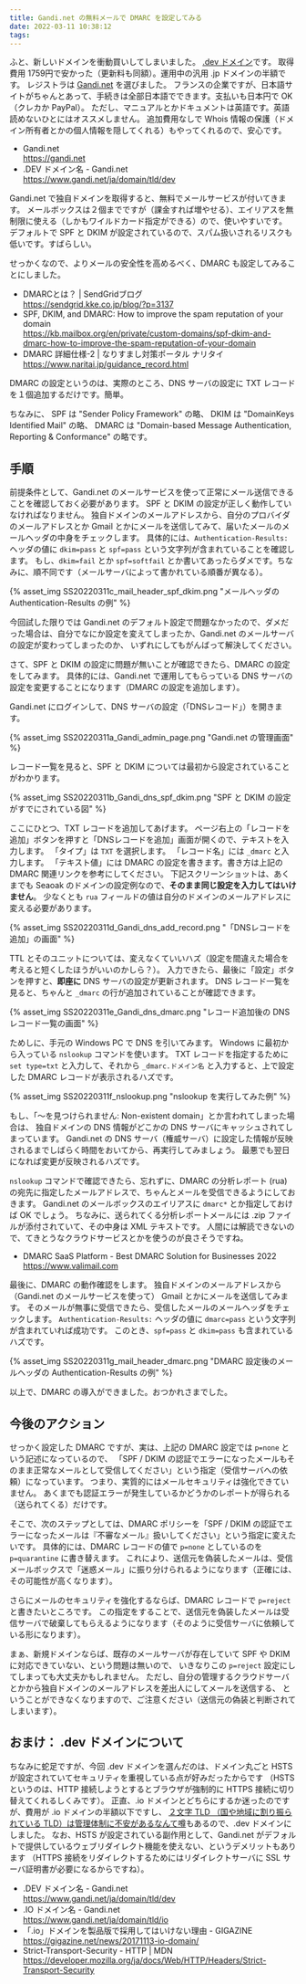 ```yaml
---
title: Gandi.net の無料メールで DMARC を設定してみる
date: 2022-03-11 10:38:12
tags:
---
```


ふと、新しいドメインを衝動買いしてしまいました。
[.dev ドメイン](https://www.gandi.net/ja/domain/tld/dev)です。
取得費用 1759円で安かった（更新料も同額）。運用中の汎用 .jp ドメインの半額です。
レジストラは [Gandi.net](https://gandi.net) を選びました。
フランスの企業ですが、日本語サイトがちゃんとあって、手続きは全部日本語でできます。支払いも日本円で OK （クレカか PayPal）。
ただし、マニュアルとかドキュメントは英語です。英語読めないひとにはオススメしません。
追加費用なしで Whois 情報の保護（ドメイン所有者とかの個人情報を隠してくれる）もやってくれるので、安心です。

- Gandi.net   
  https://gandi.net
- .DEV ドメイン名 - Gandi.net   
  https://www.gandi.net/ja/domain/tld/dev

Gandi.net で独自ドメインを取得すると、無料でメールサービスが付いてきます。
メールボックスは２個までですが（課金すれば増やせる）、エイリアスを無制限に使える（しかもワイルドカード指定ができる）ので、使いやすいです。
デフォルトで SPF と DKIM が設定されているので、スパム扱いされるリスクも低いです。すばらしい。

せっかくなので、よりメールの安全性を高めるべく、DMARC も設定してみることにしました。

- DMARCとは？ | SendGridブログ   
  https://sendgrid.kke.co.jp/blog/?p=3137
- SPF, DKIM, and DMARC: How to improve the spam reputation of your domain   
  https://kb.mailbox.org/en/private/custom-domains/spf-dkim-and-dmarc-how-to-improve-the-spam-reputation-of-your-domain
- DMARC 詳細仕様-2 | なりすまし対策ポータル ナリタイ   
  https://www.naritai.jp/guidance_record.html

DMARC の設定というのは、実際のところ、DNS サーバの設定に TXT レコードを１個追加するだけです。簡単。

ちなみに、
SPF は "Sender Policy Framework" の略、
DKIM は "DomainKeys Identified Mail" の略、
DMARC は "Domain-based Message Authentication, Reporting & Conformance" の略です。

## 手順

前提条件として、Gandi.net のメールサービスを使って正常にメール送信できることを確認しておく必要があります。
SPF と DKIM の設定が正しく動作していなければなりません。
独自ドメインのメールアドレスから、自分のプロバイダのメールアドレスとか Gmail とかにメールを送信してみて、届いたメールのメールヘッダの中身をチェックします。
具体的には、`Authentication-Results:` ヘッダの値に `dkim=pass` と `spf=pass` という文字列が含まれていることを確認します。
もし、`dkim=fail` とか `spf=softfail` とか書いてあったらダメです。ちなみに、順不同です（メールサーバによって書かれている順番が異なる）。

{% asset_img SS20220311c_mail_header_spf_dkim.png "メールヘッダの Authentication-Results の例" %}

今回試した限りでは Gandi.net のデフォルト設定で問題なかったので、ダメだった場合は、自分でなにか設定を変えてしまったか、Gandi.net のメールサーバの設定が変わってしまったのか、
いずれにしてもがんばって解決してください。

さて、SPF と DKIM の設定に問題が無いことが確認できたら、DMARC の設定をしてみます。
具体的には、Gandi.net で運用してもらっている DNS サーバの設定を変更することになります（DMARC の設定を追加します）。

Gandi.net にログインして、DNS サーバの設定（「DNSレコード」）を開きます。

{% asset_img SS20220311a_Gandi_admin_page.png "Gandi.net の管理画面" %}

レコード一覧を見ると、SPF と DKIM については最初から設定されていることがわかります。

{% asset_img SS20220311b_Gandi_dns_spf_dkim.png "SPF と DKIM の設定がすでにされている図" %}

ここにひとつ、TXT レコードを追加してあげます。
ページ右上の「レコードを追加」ボタンを押すと「DNSレコードを追加」画面が開くので、テキストを入力します。
「タイプ」は `TXT` を選択します。
「レコード名」には `_dmarc` と入力します。
「テキスト値」には DMARC の設定を書きます。書き方は上記の DMARC 関連リンクを参考にしてください。
下記スクリーンショットは、あくまでも Seaoak のドメインの設定例なので、**そのまま同じ設定を入力してはいけません**。
少なくとも `rua` フィールドの値は自分のドメインのメールアドレスに変える必要があります。

{% asset_img SS20220311d_Gandi_dns_add_record.png "「DNSレコードを追加」の画面" %}

TTL とそのユニットについては、変えなくていいハズ（設定を間違えた場合を考えると短くしたほうがいいのかしら？）。
入力できたら、最後に「設定」ボタンを押すと、**即座に** DNS サーバの設定が更新されます。
DNS レコード一覧を見ると、ちゃんと `_dmarc` の行が追加されていることが確認できます。

{% asset_img SS20220311e_Gandi_dns_dmarc.png "レコード追加後の DNS レコード一覧の画面" %}

ためしに、手元の Windows PC で DNS を引いてみます。
Windows に最初から入っている `nslookup` コマンドを使います。
TXT レコードを指定するために `set type=txt` と入力して、それから `_dmarc.ドメイン名` と入力すると、上で設定した DMARC レコードが表示されるハズです。

{% asset_img SS20220311f_nslookup.png "nslookup を実行してみた例" %}

もし、「～を見つけられません: Non-existent domain」とか言われてしまった場合は、
独自ドメインの DNS 情報がどこかの DNS サーバにキャッシュされてしまっています。
Gandi.net の DNS サーバ（権威サーバ）に設定した情報が反映されるまでしばらく時間をおいてから、再実行してみましょう。
最悪でも翌日になれば変更が反映されるハズです。

`nslookup` コマンドで確認できたら、忘れずに、DMARC の分析レポート (rua) の宛先に指定したメールアドレスで、ちゃんとメールを受信できるようにしておきます。
Gandi.net のメールボックスのエイリアスに `dmarc*` とか指定しておけば OK でしょう。
ちなみに、送られてくる分析レポートメールには .zip ファイルが添付されていて、その中身は XML テキストです。
人間には解読できないので、てきとうなクラウドサービスとかを使うのが良さそうですね。

- DMARC SaaS Platform - Best DMARC Solution for Businesses 2022   
  https://www.valimail.com

最後に、DMARC の動作確認をします。
独自ドメインのメールアドレスから（Gandi.net のメールサービスを使って） Gmail とかにメールを送信してみます。
そのメールが無事に受信できたら、受信したメールのメールヘッダをチェックします。
`Authentication-Results:` ヘッダの値に `dmarc=pass` という文字列が含まれていれば成功です。
このとき、`spf=pass` と `dkim=pass` も含まれているハズです。

{% asset_img SS20220311g_mail_header_dmarc.png "DMARC 設定後のメールヘッダの Authentication-Results の例" %}

以上で、DMARC の導入ができました。おつかれさまでした。

## 今後のアクション

せっかく設定した DMARC ですが、実は、上記の DMARC 設定では `p=none` という記述になっているので、
「SPF / DKIM の認証でエラーになったメールもそのまま正常なメールとして受信してください」という指定（受信サーバへの依頼）になっています。
つまり、実質的にはメールセキュリティは強化できていません。
あくまでも認証エラーが発生しているかどうかのレポートが得られる（送られてくる）だけです。

そこで、次のステップとしては、DMARC ポリシーを「SPF / DKIM の認証でエラーになったメールは『不審なメール』扱いしてください」という指定に変えたいです。
具体的には、DMARC レコードの値で `p=none` としているのを `p=quarantine` に書き替えます。
これにより、送信元を偽装したメールは、受信メールボックスで「迷惑メール」に振り分けられるようになります（正確には、その可能性が高くなります）。

さらにメールのセキュリティを強化するならば、DMARC レコードで `p=reject` と書きたいところです。
この指定をすることで、送信元を偽装したメールは受信サーバで破棄してもらえるようになります（そのように受信サーバに依頼している形になります）。

まぁ、新規ドメインならば、既存のメールサーバが存在していて SPF や DKIM に対応できていない、という問題は無いので、
いきなりこの `p=reject` 設定にしてしまっても大丈夫かもしれません。
ただし、自分の管理するクラウドサーバとかから独自ドメインのメールアドレスを差出人にしてメールを送信する、
ということができなくなりますので、ご注意ください（送信元の偽装と判断されてしまいます）。

## おまけ： .dev ドメインについて

ちなみに蛇足ですが、今回 .dev ドメインを選んだのは、ドメイン丸ごと HSTS が設定されていてセキュリティを重視している点が好みだったからです
（HSTS というのは、HTTP 接続しようとするとブラウザが強制的に HTTPS 接続に切り替えてくれるしくみです）。
正直、.io ドメインとどちらにするか迷ったのですが、費用が .io ドメインの半額以下ですし、
[２文字 TLD （国や地域に割り振られている TLD）は管理体制に不安があるなんて噂](https://gigazine.net/news/20171113-io-domain/)もあるので、.dev ドメインにしました。
なお、HSTS が設定されている副作用として、Gandi.net がデフォルトで提供しているウェブリダイレクト機能を使えない、というデメリットもあります
（HTTPS 接続をリダイレクトするためにはリダイレクトサーバに SSL サーバ証明書が必要になるからですね）。

- .DEV ドメイン名 - Gandi.net   
  https://www.gandi.net/ja/domain/tld/dev
- .IO ドメイン名 - Gandi.net   
  https://www.gandi.net/ja/domain/tld/io
- 「.io」ドメインを製品版で採用してはいけない理由 - GIGAZINE   
  https://gigazine.net/news/20171113-io-domain/
- Strict-Transport-Security - HTTP | MDN   
  https://developer.mozilla.org/ja/docs/Web/HTTP/Headers/Strict-Transport-Security
